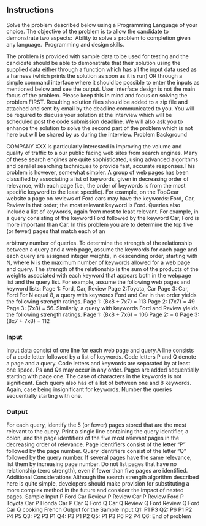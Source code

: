 ## Instructions
Solve the problem described below using a Programming Language o​f your choice. The
objective of the problem is to allow the candidate to demonstrate two aspects:
­ Ability to solve a problem to completion given any language.
­ Programming and design skills.

The problem is provided with sample data to be used for testing and the candidate should be
able to demonstrate that their solution using the supplied data either through a function which
has all the input data used as a harness (which prints the solution as soon as it is run) OR
through a simple command interface where it should be possible to enter the inputs as
mentioned below and see the output.
User interface design is not the main focus of the problem. Please keep this in mind and focus
on solving the problem FIRST.
Resulting solution files should be added to a zip file and attached and sent by email by the
deadline communicated to you. You will be required to discuss your solution at the interview
which will be scheduled post the code submission deadline. We will also ask you to enhance the
solution to solve the second part of the problem which is not here but will be shared by us
during the interview.
Problem Background


COMPANY XXX is particularly interested in improving the volume and quality of traffic to a our
public facing web sites from search engines. Many of these search engines are quite
sophisticated, using advanced algorithms and parallel searching techniques to provide fast,
accurate responses.This problem is however, somewhat simpler.
A group of web pages has been classified by associating a list of keywords, given in decreasing
order of relevance, with each page (i.e., the order of keywords is from the most specific keyword
to the least specific). For example, on the TopGear website a page on reviews of Ford cars may
have the keywords: Ford, Car, Review in that order; the most relevant keyword is Ford.
Queries also include a list of keywords, again from most to least relevant. For example, in a
query consisting of the keyword Ford followed by the keyword Car, Ford is more important than
Car.
In this problem you are to determine the top five (or fewer) pages that match each of an

arbitrary number of queries.
To determine the strength of the relationship between a query and a web page, assume the
keywords for each page and each query are assigned integer weights, in descending
order, starting with N, where N is the maximum number of keywords allowed for a web page and
query.
The strength of the relationship is the sum of the products of the weights associated with
each keyword that appears both in the webpage list and the query list.
For example, assume the following web pages and keyword lists:
Page 1: Ford, Car, Review
Page 2:Toyota, Car
Page 3: Car, Ford
For N equal 8, a query with keywords Ford and Car in that order yields the following strength
ratings.
Page 1: (8x8 + 7x7) = 113
Page 2: (7x7) = 49
Page 3: (7x8) = 56.
Similarly, a query with keywords Ford and Review yields the following strength ratings.
Page 1: (8x8 + 7x6) = 106
Page 2: = 0
Page 3: (8x7 + 7x8) = 112
### Input
Input data consist of one line for each web page and query.A line consists of a code letter
followed by a list of keywords. Code letters P and Q denote a page and a query. Code letters
and keywords are separated by at least one space. Ps and Qs may occur in any order.
Pages are added sequentially starting with page one. The case of characters in the keywords is
not significant. Each query also has of a list of between one and 8 keywords. Again, case being
insignificant for keywords. Number the queries sequentially starting with one.

### Output
For each query, identify the 5 (or fewer) pages stored that are the most relevant to the query.
Print a single line containing the query identifier, a colon, and the page identifiers of the five
most relevant pages in the decreasing order of relevance. Page identifiers consist of the letter
“P” followed by the page number. Query identifiers consist of the letter “Q” followed by the query
number. If several pages have the same relevance, list them by increasing page number. Do
not list pages that have no relationship (zero strength), even if fewer than five pages are
identified.
Additional Considerations
Although the search strength algorithm described here is quite simple, developers should make
provision for substituting a more complex method in the future and consider the impact of
nested pages.
Sample Input
P Ford Car Review
P Review Car
P Review Ford
P Toyota Car
P Honda Car
P Car
Q Ford
Q Car
Q Review
Q Ford Review
Q Ford Car
Q cooking French
Output for the Sample Input
Q1: P1 P3
Q2: P6 P1 P2 P4 P5
Q3: P2 P3 P1
Q4: P3 P1 P2
Q5: P1 P3 P6 P2 P4
Q6:
End of problem